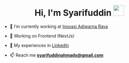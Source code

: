 <h1 align="center"><b>Hi, I'm Syarifuddin </b><img src="https://media.giphy.com/media/hvRJCLFzcasrR4ia7z/giphy.gif" width="35"></h1>

- 🔭 I’m currently working at <a href="https://www.inovasiadiwarna.com/" target="_blank">Inovasi Adiwarna Raya</a>

- 🌱 Working on Frontend (NextJs)

- 📄 My experiences in <a href="https://www.linkedin.com/in/syarifuddinahmads" target="_blank">LinkedIn</a>

- 📫 Reach me **syarifuddinahmads@gmail.com**
